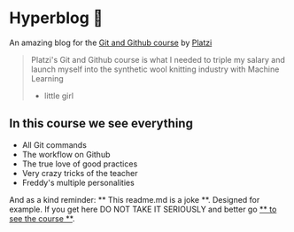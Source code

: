 # Hyperblog 💚
An amazing blog for the [Git and Github course](https://platzi.com/cursos/git-github/ "Git and Github course") by [Platzi](https://platzi.com/ "Platzi ")
> Platzi's Git and Github course is what I needed to triple my salary and launch myself into the synthetic wool knitting industry with Machine Learning
> - little girl

## In this course we see everything
* All Git commands
* The workflow on Github
* The true love of good practices
* Very crazy tricks of the teacher
* Freddy's multiple personalities

And as a kind reminder: ** This readme.md is a joke **. Designed for example. If you get here DO NOT TAKE IT SERIOUSLY and better go [** to see the course **](https://platzi.com/cursos/git-github/ "to see the course").